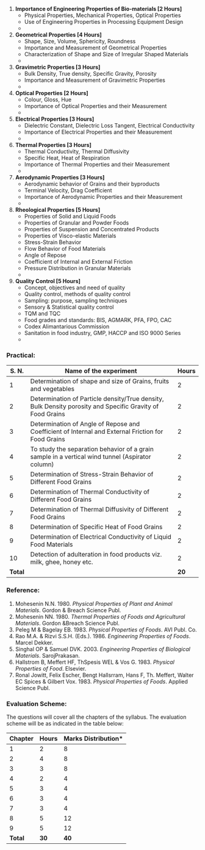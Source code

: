 
1. **Importance of Engineering Properties of Bio-materials [2 Hours]**
    * Physical Properties, Mechanical Properties, Optical Properties
    * Use of Engineering Properties in Processing Equipment Design 
    *  
2. **Geometrical Properties [4 Hours]**
    * Shape, Size, Volume, Sphericity, Roundness
    * Importance and Measurement of Geometrical Properties
    * Characterization of Shape and Size of Irregular Shaped Materials
    *  
3. **Gravimetric Properties [3 Hours]**
    * Bulk Density, True density, Specific Gravity, Porosity
    * Importance and Measurement of Gravimetric Properties
    *  
4. **Optical Properties [2 Hours]**
    * Colour, Gloss, Hue
    * Importance of Optical Properties and their Measurement
    *  
5. **Electrical Properties [3 Hours]**
    * Dielectric Constant, Dielectric Loss Tangent, Electrical Conductivity
    * Importance of Electrical Properties and their Measurement
    *  
6. **Thermal Properties [3 Hours]**
    * Thermal Conductivity, Thermal Diffusivity
    * Specific Heat, Heat of Respiration
    * Importance of Thermal Properties and their Measurement
    *  
7. **Aerodynamic Properties [3 Hours]**
    * Aerodynamic behavior of Grains and their byproducts
    * Terminal Velocity, Drag Coefficient
    * Importance of Aerodynamic Properties and their Measurement
    *  
8. **Rheological Properties [5 Hours]**
    * Properties of Solid and Liquid Foods
    * Properties of Granular and Powder Foods
    * Properties of Suspension and Concentrated Products
    * Properties of Visco-elastic Materials
    * Stress-Strain Behavior
    * Flow Behavior of Food Materials
    * Angle of Repose
    * Coefficient of Internal and External Friction
    * Pressure Distribution in Granular Materials
    *  
9. **Quality Control [5 Hours]**
    * Concept, objectives and need of quality
    * Quality control, methods of quality control
    * Sampling: purpose, sampling techniques
    * Sensory & Statistical quality control
    * TQM and TQC
    * Food grades and standards: BIS, AGMARK, PFA, FPO, CAC
    * Codex Alimantarious Commission
    * Sanitation in food industry, GMP, HACCP and ISO 9000 Series 
    *  


### Practical:

| S. N.     | Name of the experiment                                                                                    | Hours  |
| --------- | --------------------------------------------------------------------------------------------------------- | ------ |
| 1         | Determination of shape and size of Grains, fruits and vegetables                                          | 2      |
| 2         | Determination of Particle density/True density, Bulk Density porosity and Specific Gravity of Food Grains | 2      |
| 3         | Determination of Angle of Repose and Coefficient of Internal and External Friction for Food Grains        | 2      |
| 4         | To study the separation behavior of a grain sample in a vertical wind tunnel (Aspirator column)           | 2      |
| 5         | Determination of Stress-Strain Behavior of Different Food Grains                                          | 2      |
| 6         | Determination of Thermal Conductivity of Different Food Grains                                            | 2      |
| 7         | Determination of Thermal Diffusivity of Different Food Grains                                             | 2      |
| 8         | Determination of Specific Heat of Food Grains                                                             | 2      |
| 9         | Determination of Electrical Conductivity of Liquid Food Materials                                         | 2      |
| 10        | Detection of adulteration in food products viz. milk, ghee, honey etc.                                    | 2      |
| **Total** |                                                                                                           | **20** |

### Reference:

1. Mohesenin N.N. 1980. *Physical Properties of Plant and Animal Materials*. Gordon & Breach Science Publ.
2. Mohesenin NN. 1980. *Thermal Properties of Foods and Agricultural Materials*. Gordon &Breach Science Publ.
3. Peleg M & Bagelay EB. 1983. *Physical Properties of Foods*. AVI Publ. Co.
4. Rao M.A. & Rizvi S.S.H. (Eds.). 1986. *Engineering Properties of Foods*. Marcel Dekker.
5. Singhal OP & Samuel DVK. 2003. *Engineering Properties of Biological Materials*. SarojPrakasan.
6. Hallstrom B, Meffert HF, ThSpesis WEL & Vos G. 1983. *Physical Properties of Food*. Elsevier.
7. Ronal Jowitt, Felix Escher, Bengt Hallsrram, Hans F, Th. Meffert, Walter EC Spices & Gilbert Vox. 1983. *Physical Properties of Foods*. Applied Science Publ.

### Evaluation Scheme:

The questions will cover all the chapters of the syllabus. The evaluation scheme will be as indicated in the table below:

| Chapter   | Hours  | Marks Distribution* |
| --------- | ------ | ------------------- |
| 1         | 2      | 8                   |
| 2         | 4      | 8                   |
| 3         | 3      | 8                   |
| 4         | 2      | 4                   |
| 5         | 3      | 4                   |
| 6         | 3      | 4                   |
| 7         | 3      | 4                   |
| 8         | 5      | 12                  |
| 9         | 5      | 12                  |
| **Total** | **30** | **40**              |


